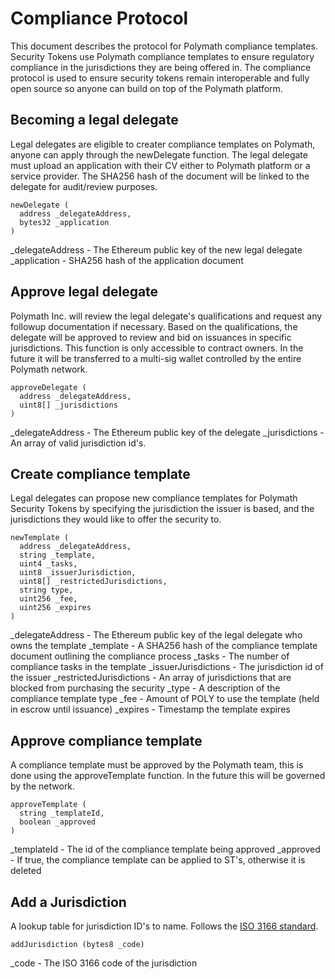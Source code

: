 # Compliance Protocol

This document describes the protocol for Polymath compliance templates.
Security Tokens use Polymath compliance templates to ensure regulatory compliance
in the jurisdictions they are being offered in. The compliance protocol is used
to ensure security tokens remain interoperable and fully open source so anyone can
build on top of the Polymath platform.

## Becoming a legal delegate

Legal delegates are eligible to creater compliance templates on Polymath, anyone
can apply through the newDelegate function. The legal delegate must upload an application
with their CV either to Polymath platform or a service provider. The SHA256 hash of
the document will be linked to the delegate for audit/review purposes.


```
newDelegate (
  address _delegateAddress,
  bytes32 _application
)
```

\_delegateAddress - The Ethereum public key of the new legal delegate
\_application - SHA256 hash of the application document

## Approve legal delegate

Polymath Inc. will review the legal delegate's qualifications and request any followup
documentation if necessary. Based on the qualifications, the delegate will be approved
to review and bid on issuances in specific jurisdictions. This function is only accessible to
contract owners. In the future it will be transferred to a multi-sig wallet controlled by the
entire Polymath network.

```
approveDelegate (
  address _delegateAddress,
  uint8[] _jurisdictions
)
```

\_delegateAddress - The Ethereum public key of the delegate
\_jurisdictions - An array of valid jurisdiction id's.

## Create compliance template

Legal delegates can propose new compliance templates for Polymath Security Tokens by
specifying the jurisdiction the issuer is based, and the jurisdictions they would like
to offer the security to.

```
newTemplate (
  address _delegateAddress,
  string _template,
  uint4 _tasks,
  uint8 _issuerJurisdiction,
  uint8[] _restrictedJurisdictions,
  string type,
  uint256 _fee,
  uint256 _expires
)
```

\_delegateAddress - The Ethereum public key of the legal delegate who owns the template
\_template - A SHA256 hash of the compliance template document outlining the compliance process
\_tasks - The number of compliance tasks in the template
\_issuerJurisdictions - The jurisdiction id of the issuer
\_restrictedJurisdictions - An array of jurisdictions that are blocked from purchasing the security
\_type - A description of the compliance template type
\_fee - Amount of POLY to use the template (held in escrow until issuance)
\_expires - Timestamp the template expires

## Approve compliance template

A compliance template must be approved by the Polymath team, this is done using the approveTemplate function.
In the future this will be governed by the network.

```
approveTemplate (
  string _templateId,
  boolean _approved
)
```

\_templateId - The id of the compliance template being approved
\_approved - If true, the compliance template can be applied to ST's, otherwise it is deleted

## Add a Jurisdiction

A lookup table for jurisdiction ID's to name. Follows the [ISO 3166 standard](https://en.wikipedia.org/wiki/ISO_3166).

```
addJurisdiction (bytes8 _code)
```

\_code - The ISO 3166 code of the jurisdiction
